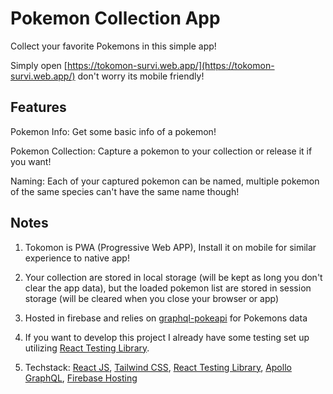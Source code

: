 # Pokemon Collection App

Collect your favorite Pokemons in this simple app!

Simply open [https://tokomon-survi.web.app/](https://tokomon-survi.web.app/) don't worry its mobile friendly!

## Features

Pokemon Info: Get some basic info of a pokemon!

Pokemon Collection: Capture a pokemon to your collection or release it if you want!

Naming: Each of your captured pokemon can be named, multiple pokemon of the same species can't have the same name though!

## Notes

1. Tokomon is PWA (Progressive Web APP), Install it on mobile for similar experience to native app!

2. Your collection are stored in local storage (will be kept as long you don't clear the app data), but the loaded pokemon list are stored in session storage (will be cleared when you close your browser or app)

3. Hosted in firebase and relies on [graphql-pokeapi](https://github.com/mazipan/graphql-pokeapi) for Pokemons data

4. If you want to develop this project I already have some testing set up utilizing [React Testing Library](https://testing-library.com/docs/react-testing-library/intro/).

5. Techstack: [React JS](https://reactjs.org), [Tailwind CSS](https://tailwindcss.com/), [React Testing Library](https://testing-library.com/docs/react-testing-library/intro/), [Apollo GraphQL](https://www.apollographql.com/), [Firebase Hosting](https://firebase.google.com/docs/hosting)
